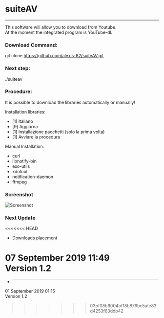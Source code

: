 # **suiteAV**
---
This software will allow you to download from Youtube.  
At the moment the integrated program is YouTube-dl.

### Download Command:
git clone https://github.com/alexis-82/suiteAV.git

### Next step:
./suiteav

### Procedure:
It is possible to download the libraries automatically or manually!

Installation libraries:    
- [1] Italiano  
- [9] Aggiorna  
- [1] Installazione pacchetti (solo la prima volta)  
- [1] Avviare la procedura

Manual Installation:

- curl  
- libnotify-bin
- exo-utils
- xdotool
- notification-daemon
- ffmpeg

### Screenshot
![Screenshot](https://funkyimg.com/i/2Wpj3.jpg)

> 
### Next Update
<<<<<<< HEAD
- Downloads placement

07 September 2019 11:49  
Version 1.2
=======
- *** 

01 September 2019 01:15  
Version 1.2
>>>>>>> 03bf08b6004bf18b876bc5afe83d4253f63ddb42
